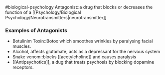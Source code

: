 #biological-psychology 
Antagonist::a drug that blocks or decreases the function of a [[Psychology/Biological Psychology/Neurotransmitters|neurotransmitter]]

### Examples of Antagonists
* Botulinim Toxin::Botox which smoothes wrinkles by paralysing facial muscles.
* Alcohol, affects glutamate, acts as a depressant for the nervous system
* Snake venom::blocks [[acetylcholine]] and causes paralysis
* [[Antipsychotics]], a dug that treats psychosis by blocking dopamine receptors.